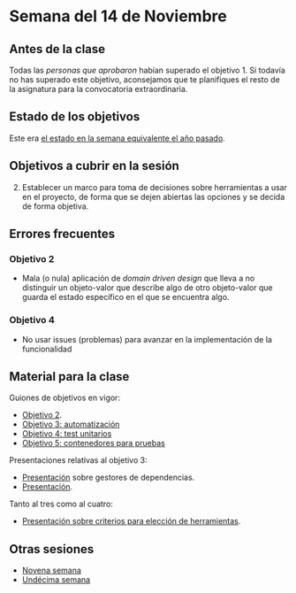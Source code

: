 # Semana del 14 de Noviembre

## Antes de la clase

Todas las *personas que aprobaron* habían superado el objetivo 1. Si todavía no
has superado este objetivo, aconsejamos que te planifiques el resto de la
asignatura para la convocatoria extraordinaria.

## Estado de los objetivos

Este era [el estado en la semana equivalente el año
pasado](../sesiones-21-22/semana-10.md).

## Objetivos a cubrir en la sesión

2. Establecer un marco para toma de decisiones sobre herramientas a usar en el
   proyecto, de forma que se dejen abiertas las opciones y se decida de forma
   objetiva.

## Errores frecuentes

### Objetivo 2

* Mala (o nula) aplicación de *domain driven design* que lleva a no distinguir
  un objeto-valor que describe algo de otro objeto-valor que guarda el estado
  específico en el que se encuentra algo.

### Objetivo 4

* No usar issues (problemas) para avanzar en la implementación de la funcionalidad

## Material para la clase

Guiones de objetivos en vigor:

* [Objetivo 2](https://jj.github.io/IV/documentos/proyecto/2.Entidad).
* [Objetivo 3:
  automatización](http://jj.github.io/IV/documentos/proyecto/3.Automatizar)
* [Objetivo 4: test unitarios](http://jj.github.io/IV/documentos/proyecto/4.Tests)
* [Objetivo 5: contenedores para
  pruebas](http://jj.github.io/IV/documentos/proyecto/5.Docker)


Presentaciones relativas al objetivo 3:
* [Presentación](https://jj.github.io/IV/preso/gestores-deps.html) sobre
  gestores de dependencias.
* [Presentación](https://jj.github.io/IV/preso/gestores-tareas.html).

Tanto al tres como al cuatro:
* [Presentación sobre criterios para elección de herramientas](https://jj.github.io/IV/preso/criterios-herramientas.html).

## Otras sesiones

* [Novena semana](semana-09.md)
* [Undécima semana](semana-11.md)

